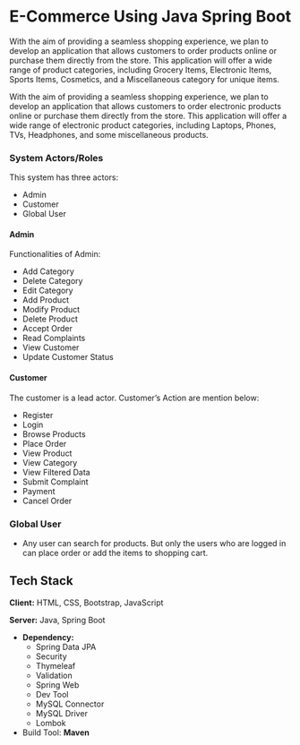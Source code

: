 
# E-Commerce Using Java Spring Boot

With the aim of providing a seamless shopping experience, we plan to develop an application that allows customers to order products online or purchase them directly from the store. This application will offer a wide range of product categories, including Grocery Items, Electronic Items, Sports Items, Cosmetics, and a Miscellaneous category for unique items.

With the aim of providing a seamless shopping experience, we plan to develop an application that allows customers to order electronic products online or purchase them directly from the store. This application will offer a wide range of electronic product categories, including Laptops, Phones, TVs, Headphones, and some miscellaneous products.

### System Actors/Roles

This system has three actors:
* Admin
* Customer
* Global User

#### Admin
Functionalities of Admin:
* Add Category
* Delete Category
* Edit Category
* Add Product
* Modify Product
* Delete Product
* Accept Order
* Read Complaints
* View Customer
* Update Customer Status

#### Customer
The customer is a lead actor. Customer’s Action are mention below:
* Register
* Login
* Browse Products
* Place Order
* View Product
* View Category
* View Filtered Data
* Submit Complaint
* Payment
* Cancel Order

### Global User
* Any user can search for products. But only the users who are logged in can place order or add the items to shopping cart.

## Tech Stack

**Client:** HTML, CSS, Bootstrap, JavaScript

**Server:** Java, Spring Boot 
* **Dependency:**
    * Spring Data JPA
    * Security
    * Thymeleaf
    * Validation
    * Spring Web
    * Dev Tool
    * MySQL Connector
    * MySQL Driver
    * Lombok
* Build Tool: **Maven**
